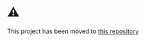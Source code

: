 # ⚠️  

This project has been moved to [this repository](https://github.com/liamdanielduffy/leva-uix)
